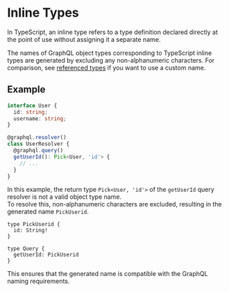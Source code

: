 # Inline Types

In TypeScript, an inline type refers to a type definition declared directly at the point of use without assigning it a separate name.

The names of GraphQL object types corresponding to TypeScript inline types are generated by excluding any non-alphanumeric characters.
<tip>
For comparison, see <a href="types-referenced.md">referenced types</a> if you want to use a custom name.
</tip>

## Example

```typescript
interface User {
  id: string;
  username: string;
}

@graphql.resolver()
class UserResolver {
  @graphql.query()
  getUserId(): Pick<User, 'id'> {
    // ...
  }
}
```
In this example, the return type `Pick<User, 'id'>` of the `getUserId` query resolver is not a valid object type name. 
<br />
To resolve this, non-alphanumeric characters are excluded, resulting in the generated name `PickUserid`.
```
type PickUserid {
  id: String!
}

type Query {
  getUserId: PickUserid
}
```
This ensures that the generated name is compatible with the GraphQL naming requirements.









